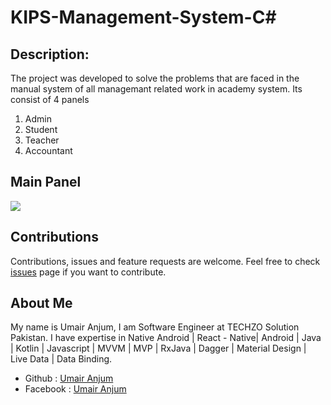 # KIPS-Management-System-C#

## Description:
The project was developed to solve the problems that are faced in the manual system of all managemant related work in academy system. Its consist of 4 panels 
1) Admin
2) Student
3) Teacher
4) Accountant

## Main Panel
![](Capture1)

## Contributions 
Contributions, issues and feature requests are welcome.
Feel free to check [issues](https://github.com/UmairAnjum86/KIPS-Management/issues "issues") page if you want to contribute.
## About Me
My name is Umair Anjum, I am Software Engineer at TECHZO Solution Pakistan. I have expertise in Native Android | React - Native| Android | Java | Kotlin | Javascript | MVVM | MVP | RxJava | Dagger | Material Design | Live Data | Data Binding.

- Github : [Umair Anjum ](https://github.com/UmairAnjum86 "Umair Anjum")
- Facebook : [Umair Anjum](facebook.com/umair.anjum.357/ "Umair Anjum")
